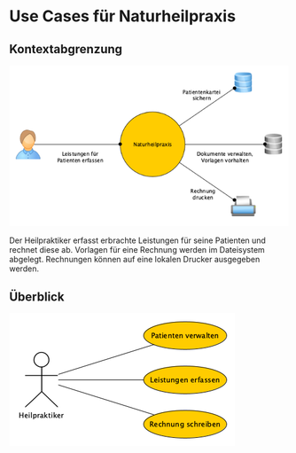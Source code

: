 # Use Cases für Naturheilpraxis

## Kontextabgrenzung

![Kontextdiagramm](Kontextdiagramm.png)

Der Heilpraktiker erfasst erbrachte Leistungen für seine Patienten und rechnet
diese ab. Vorlagen für eine Rechnung werden im Dateisystem abgelegt. Rechnungen
können auf eine lokalen Drucker ausgegeben werden.

## Überblick

![Use-Case-Überblick](Use-Case-Ueberblick.png)
